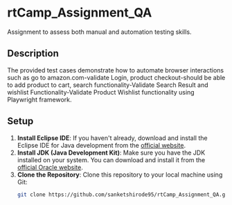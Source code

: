 # rtCamp_Assignment_QA
Assignment to assess both manual and automation testing skills.
## Description

The provided test cases demonstrate how to automate browser interactions such as go to amazon.com-validate Login,
product checkout-should be able to add product to cart, search functionality-Validate Search Result 
and wishlist Functionality-Validate Product Wishlist functionality using Playwright framework.

## Setup

1. **Install Eclipse IDE**: If you haven't already, download and install the Eclipse IDE for Java development from the [official website](https://www.eclipse.org/downloads/packages/release).
2. **Install JDK (Java Development Kit)**: Make sure you have the JDK installed on your system. You can download and install it from the [official Oracle website](https://www.oracle.com/java/technologies/javase-jdk11-downloads.html).
3. **Clone the Repository**: Clone this repository to your local machine using Git:
   ```bash
   git clone https://github.com/sanketshirode95/rtCamp_Assignment_QA.git


